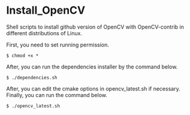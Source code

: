 # Install_OpenCV

Shell scripts to install github version of OpenCV with OpenCV-contrib in different distributions of Linux.

First, you need to set running permission.
```
$ chmod +x *
```

After, you can run the dependencies installer by the command below.
```
$ ./dependencies.sh
```

After, you can edit the cmake options in opencv_latest.sh if necessary. Finally, you can run the command below.
```
$ ./opencv_latest.sh
```
